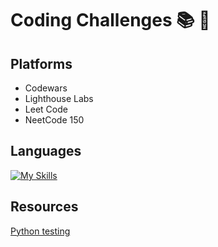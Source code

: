 # Coding Challenges 📚 🧩
## Platforms
- Codewars 
- Lighthouse Labs
- Leet Code
- NeetCode 150
## Languages
[![My Skills](https://skillicons.dev/icons?i=typescript,javascript,python)](https://skillicons.dev)
## Resources
[Python testing](https://realpython.com/python-testing/#testing-your-code)
